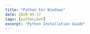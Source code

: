 ```yaml
---
title: "Python For Windows"
date: 2020-05-17
tags: [python,bot]
excerpt: "Python Installation Guide"
---
```

